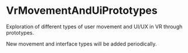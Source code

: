 # VrMovementAndUiPrototypes
Exploration of different types of user movement and UI/UX in VR through prototypes.

New movement and interface types will be added periodically.
